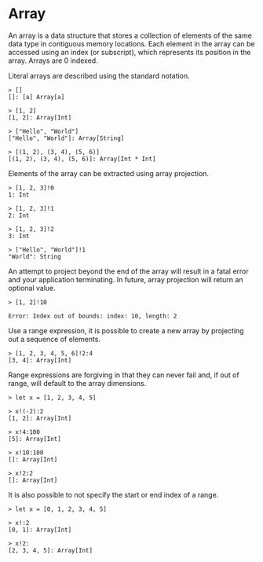 # Array

An array is a data structure that stores a collection of elements of the same data type in contiguous memory locations. Each element in the array can be accessed using an index (or subscript), which represents its position in the array.  Arrays are 0 indexed.

Literal arrays are described using the standard notation.

```bendu-repl
> []
[]: [a] Array[a]

> [1, 2]
[1, 2]: Array[Int]

> ["Hello", "World"]
["Hello", "World"]: Array[String]

> [(1, 2), (3, 4), (5, 6)]
[(1, 2), (3, 4), (5, 6)]: Array[Int * Int]
```

Elements of the array can be extracted using array projection.

```bendu-repl
> [1, 2, 3]!0
1: Int

> [1, 2, 3]!1
2: Int

> [1, 2, 3]!2
3: Int

> ["Hello", "World"]!1
"World": String
```

An attempt to project beyond the end of the array will result in a fatal error and your application terminating.  In future, array projection will return an optional value.

```bendu-error
> [1, 2]!10

Error: Index out of bounds: index: 10, length: 2
```

Use a range expression, it is possible to create a new array by projecting out a sequence of elements.

```bendu-repl
> [1, 2, 3, 4, 5, 6]!2:4
[3, 4]: Array[Int]
```

Range expressions are forgiving in that they can never fail and, if out of range, will default to the array dimensions.

```bendu-repl
> let x = [1, 2, 3, 4, 5]

> x!(-2):2
[1, 2]: Array[Int]

> x!4:100
[5]: Array[Int]

> x!10:100
[]: Array[Int]

> x!2:2
[]: Array[Int]
```

It is also possible to not specify the start or end index of a range.

```bendu-repl
> let x = [0, 1, 2, 3, 4, 5]

> x!:2
[0, 1]: Array[Int]

> x!2:
[2, 3, 4, 5]: Array[Int]
```